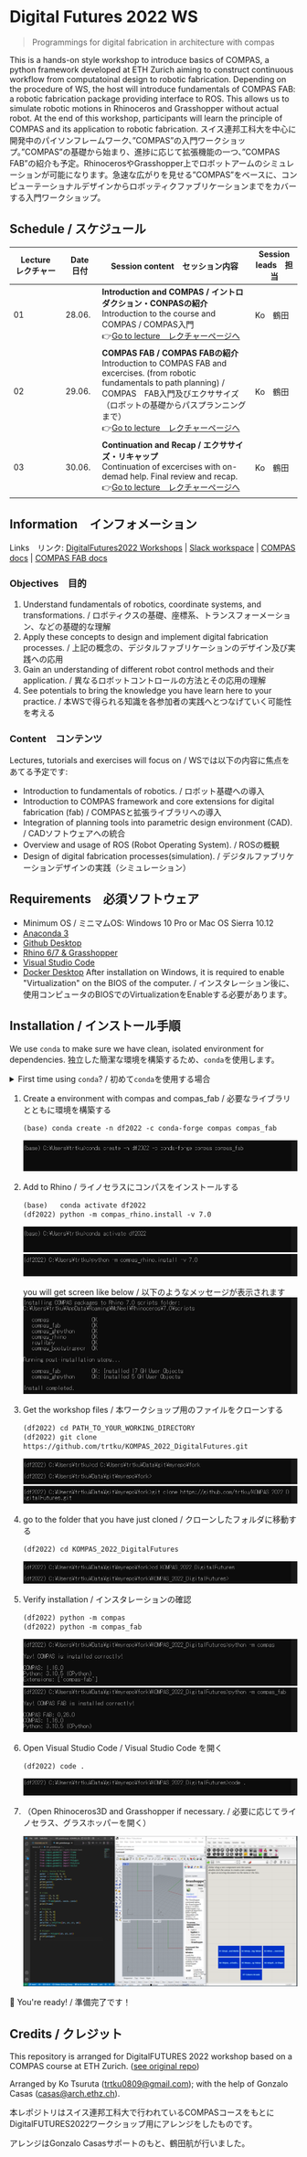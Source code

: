 # Digital Futures 2022 WS

> Programmings for digital fabrication in architecture with compas

This is a hands-on style workshop to introduce basics of COMPAS, a python framework developed at ETH Zurich aiming to construct continuous workflow from computatoinal design to robotic fabrication. Depending on the procedure of WS, the host will introduce fundamentals of COMPAS FAB: a robotic fabrication package providing interface to ROS. This allows us to simulate robotic motions in Rhinoceros and Grasshopper without actual robot. At the end of this workshop, participants will learn the principle of COMPAS and its application to robotic fabrication.
スイス連邦工科大を中心に開発中のパイソンフレームワーク、”COMPAS”の入門ワークショップ。”COMPAS”の基礎から始まり、進捗に応じて拡張機能の一つ、”COMPAS FAB”の紹介も予定。RhinocerosやGrasshopper上でロボットアームのシミュレーションが可能になります。急速な広がりを見せる”COMPAS”をベースに、コンピューテーショナルデザインからロボッティクファブリケーションまでをカバーする入門ワークショップ。

## Schedule / スケジュール

| Lecture　レクチャー | Date　日付   | Session content　セッション内容                                                                                                                                                                                                                                                                                                                                                                                                                          | Session leads　担当      |
|---------|--------|------------------------------------------------------------------------------------------------------------------------------------------------------------------------------------------------------------------------------------------------------------------------------------------------------------------------------------------------------------------------------------------------------------------------------------------|--------------------|
| 01      | 28.06. | **Introduction and COMPAS / イントロダクション・CONPASの紹介**<br>Introduction to the course and COMPAS / COMPAS入門<br>👉[Go to lecture　レクチャーページへ](lecture_01/README.md)                                                                                                                                                               | Ko　鶴田                |
| 02      | 29.06. | **COMPAS FAB / COMPAS FABの紹介**<br>Introduction to COMPAS FAB and excercises. (from robotic fundamentals to path planning) / COMPAS　FAB入門及びエクササイズ（ロボットの基礎からパスプランニングまで）<br>👉[Go to lecture　レクチャーページへ](lecture_02/README.md)                                                                                                                                                                                                           | Ko　鶴田       |
| 03      | 30.06. | **Continuation and Recap / エクササイズ・リキャップ**<br>Continuation of excercises with on-demad help. Final review and recap.<br>👉[Go to lecture　レクチャーページへ](lecture_03/README.md)                                                                                                                                                                                        | Ko　鶴田       |


## Information　インフォメーション

Links　リンク:
[DigitalFutures2022 Workshops](https://digitalfutures.international/workshop/programmings-for-digital-fabrication-in-architecture-with-compas/) |
[Slack workspace](https://join.slack.com/t/digitalfuture2022ws/shared_invite/zt-1brmimbtc-XRDzAF36pFCYHiYqCLywKQ) |
[COMPAS docs](https://compas.dev) |
[COMPAS FAB docs](https://gramaziokohler.github.io/compas_fab/latest/)

### Objectives　目的

1. Understand fundamentals of robotics, coordinate systems, and transformations. / ロボティクスの基礎、座標系、トランスフォーメーション、などの基礎的な理解
1. Apply these concepts to design and implement digital fabrication processes. / 上記の概念の、デジタルファブリケーションのデザイン及び実践への応用
1. Gain an understanding of different robot control methods and their application. / 異なるロボットコントロールの方法とその応用の理解
1. See potentials to bring the knowledge you have learn here to your practice. / 本WSで得られる知識を各参加者の実践へとつなげていく可能性を考える


### Content　コンテンツ

Lectures, tutorials and exercises will focus on / WSでは以下の内容に焦点をあてる予定です:

* Introduction to fundamentals of robotics. / ロボット基礎への導入
* Introduction to COMPAS framework and core extensions for digital fabrication (fab) / COMPASと拡張ライブラリへの導入
* Integration of planning tools into parametric design environment (CAD). / CADソフトウェアへの統合
* Overview and usage of ROS (Robot Operating System). / ROSの概観
* Design of digital fabrication processes(simulation). / デジタルファブリケーションデザインの実践（シミュレーション）

## Requirements　必須ソフトウェア

* Minimum OS / ミニマムOS: Windows 10 Pro or Mac OS Sierra 10.12
* [Anaconda 3](https://www.anaconda.com/distribution/)
* [Github Desktop](https://desktop.github.com/)
* [Rhino 6/7 & Grasshopper](https://www.rhino3d.com/download)
* [Visual Studio Code](https://code.visualstudio.com/)
* [Docker Desktop](https://www.docker.com/products/docker-desktop) After installation on Windows, it is required to enable "Virtualization" on the BIOS of the computer. / インスタレーション後に、使用コンピュータのBIOSでのVirtualizationをEnableする必要があります。

## Installation / インストール手順

We use `conda` to make sure we have clean, isolated environment for dependencies.
独立した簡潔な環境を構築するため、`conda`を使用します。

<details><summary>First time using <code>conda</code>? / 初めて<code>conda</code>を使用する場合</summary>
<p>

Make sure you run this at least once:
少なくとも一度は以下のコマンドを走らせてください：
    ```
    (base) conda config --add channels conda-forge
    ```
    ![image of anaconda](https://github.com/trtku/KOMPAS_2022_DigitalFutures/blob/main/img/conda%201%20add%20conda%20forge.PNG)

</p>
</details>

1. Create a environment with compas and compas_fab / 必要なライブラリとともに環境を構築する
    ```
    (base) conda create -n df2022 -c conda-forge compas compas_fab
    ```
    ![image of anaconda](https://github.com/trtku/KOMPAS_2022_DigitalFutures/blob/main/img/conda%202%20install%20compas%20and%20compasfab.PNG)


1.  Add to Rhino / ライノセラスにコンパスをインストールする
    ```
    (base)   conda activate df2022
    (df2022) python -m compas_rhino.install -v 7.0
    ```
    ![image of anaconda](https://github.com/trtku/KOMPAS_2022_DigitalFutures/blob/main/img/conda%203%20activate%20env.PNG)
    ![image of anaconda](https://github.com/trtku/KOMPAS_2022_DigitalFutures/blob/main/img/conda%204%20compas_rhino.PNG)

    you will get screen like below / 以下のようなメッセージが表示されます
    ![image of anaconda](https://github.com/trtku/KOMPAS_2022_DigitalFutures/blob/main/img/conda%205%20compas_rhino%20complete.PNG)


1.  Get the workshop files / 本ワークショップ用のファイルをクローンする
    ```
    (df2022) cd PATH_TO_YOUR_WORKING_DIRECTORY
    (df2022) git clone https://github.com/trtku/KOMPAS_2022_DigitalFutures.git
    ```
    ![image of anaconda](https://github.com/trtku/KOMPAS_2022_DigitalFutures/blob/main/img/conda%206%20go%20to%20path.PNG)
    ![image of anaconda](https://github.com/trtku/KOMPAS_2022_DigitalFutures/blob/main/img/conda%207%20git%20clone.PNG)

1.  go to the folder that you have just cloned / クローンしたフォルダに移動する
    ```
    (df2022) cd KOMPAS_2022_DigitalFutures
    ```
    ![image of anaconda](https://github.com/trtku/KOMPAS_2022_DigitalFutures/blob/main/img/conda%208%20go%20deeper.PNG)


1.  Verify installation / インスタレーションの確認
    ```
    (df2022) python -m compas
    (df2022) python -m compas_fab
    ```
    ![image of anaconda](https://github.com/trtku/KOMPAS_2022_DigitalFutures/blob/main/img/conda%209%20verify.PNG)
    ![image of anaconda](https://github.com/trtku/KOMPAS_2022_DigitalFutures/blob/main/img/conda%209%20verify2.PNG)


1.  Open Visual Studio Code / Visual Studio Code を開く
    ```
    (df2022) code .
    ```
    ![image of anaconda](https://github.com/trtku/KOMPAS_2022_DigitalFutures/blob/main/img/conda%2099%20code.PNG)


1. （Open Rhinoceros3D and Grasshopper if necessary. / 必要に応じてライノセラス、グラスホッパーを開く）

    ![image of anaconda](https://github.com/trtku/KOMPAS_2022_DigitalFutures/blob/main/img/Capture.PNG)


🚀 You're ready! / 準備完了です！

## Credits / クレジット

This repository is arranged for DigitalFUTURES 2022 workshop based on a COMPAS course at ETH Zurich. ([see original repo](https://github.com/compas-teaching/COMPAS-II-FS2022))

Arranged by Ko Tsuruta (<trtku0809@gmail.com>); with the help of Gonzalo Casas (<casas@arch.ethz.ch>).

本レポジトリはスイス連邦工科大で行われているCOMPASコースをもとにDigitalFUTURES2022ワークショップ用にアレンジをしたものです。

アレンジはGonzalo Casasサポートのもと、鶴田航が行いました。
